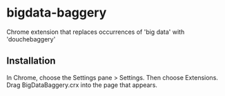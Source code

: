 bigdata-baggery
===============

Chrome extension that replaces occurrences of 'big data' with 'douchebaggery'


Installation
------------

In Chrome, choose the Settings pane > Settings. Then choose Extensions.  Drag BigDataBaggery.crx into the page that 
appears.

